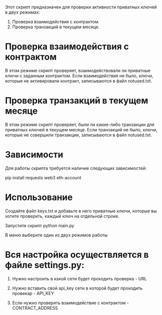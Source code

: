 Этот скрипт предназначен для проверки активности приватных ключей в двух режимах:

1. Проверка взаимодействия с контрактом.
2. Проверка транзакций в текущем месяце.

# Проверка взаимодействия с контрактом

В этом режиме скрипт проверяет, взаимодействовали ли приватные ключи с заданным контрактом. Если взаимодействия не было, ключи, которые не активировали контракт, записываются в файл notused.txt.

# Проверка транзакций в текущем месяце

В этом режиме скрипт проверяет, были ли какие-либо транзакции для приватных ключей в текущем месяце. Если транзакций не было, ключи, которые не совершили транзакции, записываются в файл notused.txt.

# Зависимости

Для работы скрипта требуется наличие следующих зависимостей:

pip install requests web3 eth-account


# Использование

Создайте файл keys.txt и добавьте в него приватные ключи, которые вы хотите проверить, каждый ключ на отдельной строке.

Запустите скрипт python main.py

В меню выберите один из двух режимов работы

# Вся настройка осуществляется в файле settings.py:

1. Нужно настроить в какой сети будет проходить проверка - URL
  
2. Нужно вставить свой api_key сети в которой будет проходить провекар - API_KEY
  
3. Если нужно проверить взаимодействие с контрактом - CONTRACT_ADDRESS
